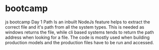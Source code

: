# bootcamp
js bootcamp
Day 1
Path
Is an inbuilt NodeJs feature helps to extract the correct file and it's path from all the system types. This is needed as windows returns the file, while cli based systems tends to return the path address when looking for a file. The code is mostly used when building production models and the production files have to be run     and accessed.
